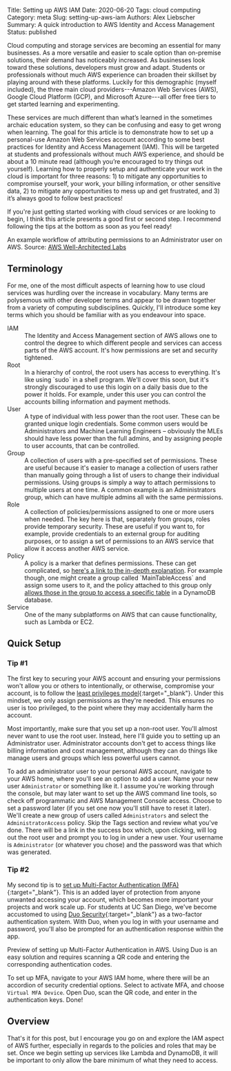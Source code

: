 Title: Setting up AWS IAM
Date: 2020-06-20
Tags: cloud computing
Category: meta
Slug: setting-up-aws-iam
Authors: Alex Liebscher
Summary: A quick introduction to AWS Identity and Access Management
Status: published

Cloud computing and storage services are becoming an essential for many businesses. As a more versatile and easier to scale option than on-premise solutions, their demand has noticeably increased. As businesses look toward these solutions, developers must grow and adapt. Students or professionals without much AWS experience can broaden their skillset by playing around with these platforms. Luckily for this demographic (myself included), the three main cloud providers---Amazon Web Services (AWS), Google Cloud Platform (GCP), and Microsoft Azure---all offer free tiers to get started learning and experimenting.

These services are much different than what’s learned in the sometimes archaic education system, so they can be confusing and easy to get wrong when learning. The goal for this article is to demonstrate how to set up a personal-use Amazon Web Services account according to some best practices for Identity and Access Management (IAM). This will be targeted at students and professionals without much AWS experience, and should be about a 10 minute read (although you’re encouraged to try things out yourself). Learning how to properly setup and authenticate your work in the cloud is important for three reasons: 1) to mitigate any opportunities to compromise yourself, your work, your billing information, or other sensitive data, 2) to mitigate any opportunities to mess up and get frustrated, and 3) it’s always good to follow best practices!

If you're just getting started working with cloud services or are looking to begin, I think this article presents a good first or second step. I recommend following the tips at the bottom as soon as you feel ready!

<img class="uk-align-center" data-src="{static}/images/iam_workflow.png" width="80%" alt="" uk-img>
<div class="caption">
An example workflow of attributing permissions to an Administrator user on AWS. Source: <a href="https://wellarchitectedlabs.com/security/100_labs/100_basic_identity_and_access_management_user_group_role/1_iam/" target="_blank">AWS Well-Architected Labs</a>
</div>

## Terminology

For me, one of the most difficult aspects of learning how to use cloud services was hurdling over the increase in vocabulary. Many terms are polysemous with other developer terms and appear to be drawn together from a variety of computing subdisciplines. Quickly, I'll introduce some key terms which you should be familiar with as you endeavour into space.

<dl class="uk-description-list">
    <dt>IAM</dt>
    <dd>The Identity and Access Management section of AWS allows one to control the degree to which different people and services can access parts of the AWS account. It's how permissions are set and security tightened.</dd>
    <dt>Root</dt>
    <dd>In a hierarchy of control, the root users has access to everything. It's like using `sudo` in a shell program. We'll cover this soon, but it's strongly discouraged to use this login on a daily basis due to the power it holds. For example, under this user you can control the accounts billing information and payment methods.</dd>
    <dt>User</dt>
    <dd>A type of individual with less power than the root user. These can be granted unique login credentials. Some common users would be Administrators and Machine Learning Engineers – obviously the MLEs should have less power than the full admins, and by assigning people to user accounts, that can be controlled.</dd>
    <dt>Group</dt>
    <dd>A collection of users with a pre-specified set of permissions. These are useful because it's easier to manage a collection of users rather than manually going through a list of users to change their individual permissions. Using groups is simply a way to attach permissions to multiple users at one time. A common example is an Administrators group, which can have multiple admins all with the same permissions.</dd>
    <dt>Role</dt>
    <dd>A collection of policies/permissions assigned to one or more users when needed. The key here is that, separately from groups, roles provide temporary security. These are useful if you want to, for example, provide credentials to an external group for auditing purposes, or to assign a set of permissions to an AWS service that allow it access another AWS service.</dd>
    <dt>Policy</dt>
    <dd>A policy is a marker that defines permissions. These can get complicated, so <a href="https://docs.aws.amazon.com/IAM/latest/UserGuide/access_policies.html" target="_blank">here's a link to the in-depth explanation</a>. For example though, one might create a group called `MainTableAccess` and assign some users to it, and the policy attached to this group only <a href="https://docs.aws.amazon.com/IAM/latest/UserGuide/reference_policies_examples_dynamodb_specific-table.html" target="_blank">allows those in the group to access a specific table</a> in a DynamoDB database.</dd>
    <dt>Service</dt>
    <dd>One of the many subplatforms on AWS that can cause functionality, such as Lambda or EC2.</dd>
</dl>

## Quick Setup

### Tip \#1

The first key to securing your AWS account and ensuring your permissions won't allow you or others to intentionally, or otherwise, compromise your account, is to follow the [least privileges model](https://en.wikipedia.org/wiki/Principle_of_least_privilege){:target="_blank"}. Under this mindset, we only assign permissions as they're needed. This ensures no user is too privileged, to the point where they may accidentally harm the account.

Most importantly, make sure that you set up a non-root user. You'll almost never want to use the root user. Instead, here I'll guide you to setting up an Administrator user. Administrator accounts don't get to access things like billing information and cost management, although they can do things like manage users and groups which less powerful users cannot.

To add an administrator user to your personal AWS account, navigate to your AWS home, where you'll see an option to add a user. Name your new user `Administrator` or something like it. I assume you're working through the console, but may later want to set up the AWS command line tools, so check off programmatic and AWS Management Console access. Choose to set a password later (if you set one now you'll still have to reset it later). We'll create a new group of users called `Administrators` and select the `AdministratorAccess` policy. Skip the Tags section and review what you've done. There will be a link in the success box which, upon clicking, will log out the root user and prompt you to log in under a new user. Your username is `Administrator` (or whatever you chose) and the password was that which was generated.

### Tip \#2

My second tip is to [set up Multi-Factor Authentication (MFA)](https://aws.amazon.com/iam/features/mfa){:target="_blank"}. This is an added layer of protection from anyone unwanted accessing your account, which becomes more important your projects and work scale up. For students at UC San Diego, we've become accustomed to using [Duo Security](https://duo.com){:target="_blank"} as a two-factor authentication system. With Duo, when you log in with your username and password, you'll also be prompted for an authentication response within the app.

<img class="uk-align-center" data-src="{static}/images/aws_iam_mfa.png" height="" width="80%" alt="" uk-img>
<div class="caption">
Preview of setting up Multi-Factor Authentication in AWS. Using Duo is an easy solution and requires scanning a QR code and entering the corresponding authentication codes.
</div>

To set up MFA, navigate to your AWS IAM home, where there will be an accordion of security credential options. Select to activate MFA, and choose `Virtual MFA Device`. Open Duo, scan the QR code, and enter in the authentication keys. Done!

## Overview

That's it for this post, but I encourage you go on and explore the IAM aspect of AWS further, especially in regards to the policies and roles that may be set. Once we begin setting up services like Lambda and DynamoDB, it will be important to only allow the bare minimum of what they need to access.
